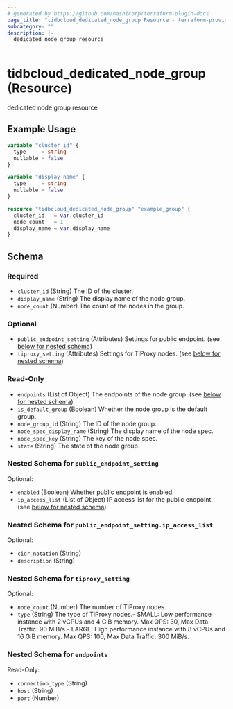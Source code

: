 ```yaml
---
# generated by https://github.com/hashicorp/terraform-plugin-docs
page_title: "tidbcloud_dedicated_node_group Resource - terraform-provider-tidbcloud"
subcategory: ""
description: |-
  dedicated node group resource
---
```


# tidbcloud_dedicated_node_group (Resource)

dedicated node group resource

## Example Usage

```terraform
variable "cluster_id" {
  type     = string
  nullable = false
}

variable "display_name" {
  type     = string
  nullable = false
}

resource "tidbcloud_dedicated_node_group" "example_group" {
  cluster_id   = var.cluster_id
  node_count   = 1
  display_name = var.display_name
}
```

<!-- schema generated by tfplugindocs -->
## Schema

### Required

- `cluster_id` (String) The ID of the cluster.
- `display_name` (String) The display name of the node group.
- `node_count` (Number) The count of the nodes in the group.

### Optional

- `public_endpoint_setting` (Attributes) Settings for public endpoint. (see [below for nested schema](#nestedatt--public_endpoint_setting))
- `tiproxy_setting` (Attributes) Settings for TiProxy nodes. (see [below for nested schema](#nestedatt--tiproxy_setting))

### Read-Only

- `endpoints` (List of Object) The endpoints of the node group. (see [below for nested schema](#nestedatt--endpoints))
- `is_default_group` (Boolean) Whether the node group is the default group.
- `node_group_id` (String) The ID of the node group.
- `node_spec_display_name` (String) The display name of the node spec.
- `node_spec_key` (String) The key of the node spec.
- `state` (String) The state of the node group.

<a id="nestedatt--public_endpoint_setting"></a>
### Nested Schema for `public_endpoint_setting`

Optional:

- `enabled` (Boolean) Whether public endpoint is enabled.
- `ip_access_list` (List of Object) IP access list for the public endpoint. (see [below for nested schema](#nestedatt--public_endpoint_setting--ip_access_list))

<a id="nestedatt--public_endpoint_setting--ip_access_list"></a>
### Nested Schema for `public_endpoint_setting.ip_access_list`

Optional:

- `cidr_notation` (String)
- `description` (String)



<a id="nestedatt--tiproxy_setting"></a>
### Nested Schema for `tiproxy_setting`

Optional:

- `node_count` (Number) The number of TiProxy nodes.
- `type` (String) The type of TiProxy nodes.- SMALL: Low performance instance with 2 vCPUs and 4 GiB memory. Max QPS: 30, Max Data Traffic: 90 MiB/s.- LARGE: High performance instance with 8 vCPUs and 16 GiB memory. Max QPS: 100, Max Data Traffic: 300 MiB/s.


<a id="nestedatt--endpoints"></a>
### Nested Schema for `endpoints`

Read-Only:

- `connection_type` (String)
- `host` (String)
- `port` (Number)
